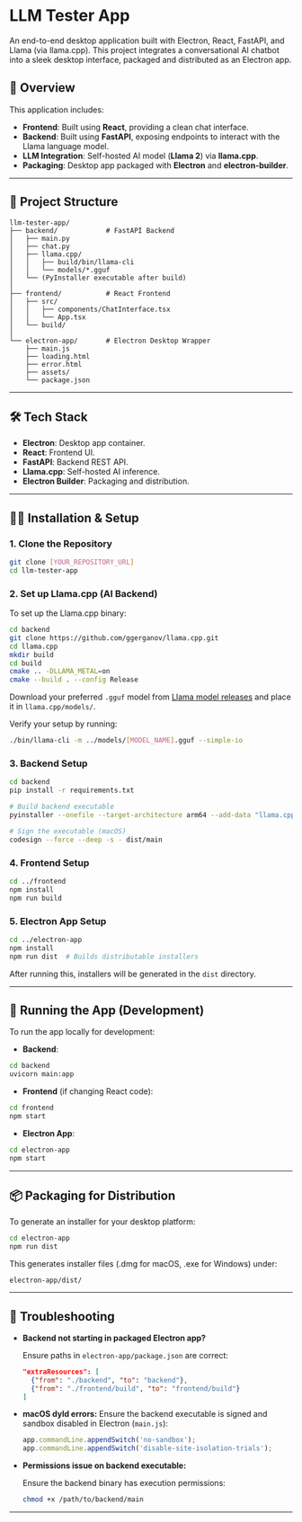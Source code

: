 # LLM Tester App

An end-to-end desktop application built with Electron, React, FastAPI, and Llama (via llama.cpp). This project integrates a conversational AI chatbot into a sleek desktop interface, packaged and distributed as an Electron app.

## 🚀 Overview

This application includes:

- **Frontend**: Built using **React**, providing a clean chat interface.
- **Backend**: Built using **FastAPI**, exposing endpoints to interact with the Llama language model.
- **LLM Integration**: Self-hosted AI model (**Llama 2**) via **llama.cpp**.
- **Packaging**: Desktop app packaged with **Electron** and **electron-builder**.

---

## 📂 Project Structure

```
llm-tester-app/
├── backend/            # FastAPI Backend
│   ├── main.py
│   ├── chat.py
│   ├── llama.cpp/
│   │   ├── build/bin/llama-cli
│   │   └── models/*.gguf
│   └── (PyInstaller executable after build)
│
├── frontend/           # React Frontend
│   ├── src/
│   │   ├── components/ChatInterface.tsx
│   │   └── App.tsx
│   └── build/
│
└── electron-app/       # Electron Desktop Wrapper
    ├── main.js
    ├── loading.html
    ├── error.html
    ├── assets/
    └── package.json
```

---

## 🛠️ Tech Stack

- **Electron**: Desktop app container.
- **React**: Frontend UI.
- **FastAPI**: Backend REST API.
- **Llama.cpp**: Self-hosted AI inference.
- **Electron Builder**: Packaging and distribution.

---

## 🧑‍💻 Installation & Setup

### 1. Clone the Repository

```bash
git clone [YOUR_REPOSITORY_URL]
cd llm-tester-app
```

### 2. Set up Llama.cpp (AI Backend)

To set up the Llama.cpp binary:

```bash
cd backend
git clone https://github.com/ggerganov/llama.cpp.git
cd llama.cpp
mkdir build
cd build
cmake .. -DLLAMA_METAL=on
cmake --build . --config Release
```

Download your preferred `.gguf` model from [Llama model releases](https://huggingface.co/models) and place it in `llama.cpp/models/`.

Verify your setup by running:

```bash
./bin/llama-cli -m ../models/[MODEL_NAME].gguf --simple-io
```

### 3. Backend Setup

```bash
cd backend
pip install -r requirements.txt

# Build backend executable
pyinstaller --onefile --target-architecture arm64 --add-data "llama.cpp:llama.cpp" main.py

# Sign the executable (macOS)
codesign --force --deep -s - dist/main
```

### 4. Frontend Setup

```bash
cd ../frontend
npm install
npm run build
```

### 5. Electron App Setup

```bash
cd ../electron-app
npm install
npm run dist  # Builds distributable installers
```

After running this, installers will be generated in the `dist` directory.

---

## 🚀 Running the App (Development)

To run the app locally for development:

- **Backend**:

```bash
cd backend
uvicorn main:app
```

- **Frontend** (if changing React code):

```bash
cd frontend
npm start
```

- **Electron App**:

```bash
cd electron-app
npm start
```

---

## 📦 Packaging for Distribution

To generate an installer for your desktop platform:

```bash
cd electron-app
npm run dist
```

This generates installer files (.dmg for macOS, .exe for Windows) under:

```
electron-app/dist/
```

---

## 🎯 Troubleshooting

- **Backend not starting in packaged Electron app?**

  Ensure paths in `electron-app/package.json` are correct:

  ```json
  "extraResources": [
    {"from": "./backend", "to": "backend"},
    {"from": "./frontend/build", "to": "frontend/build"}
  ]
  ```

- **macOS dyld errors:** Ensure the backend executable is signed and sandbox disabled in Electron (`main.js`):

  ```javascript
  app.commandLine.appendSwitch('no-sandbox');
  app.commandLine.appendSwitch('disable-site-isolation-trials');
  ```

- **Permissions issue on backend executable:**

  Ensure the backend binary has execution permissions:

  ```bash
  chmod +x /path/to/backend/main
  ```

---